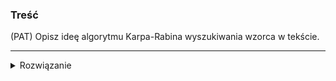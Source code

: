 ### Treść
(PAT)
Opisz ideę algorytmu Karpa-Rabina wyszukiwania wzorca w tekście.

------
<details><summary>Rozwiązanie</summary>
<p>
    
Z czego korzystamy:

W algorytmie korzystamy z tzw. rolling hashes, każdy podnapis będzie miał swoją unikatową wartość

Weźmy przykładowe haszowanie $ H=\sum_{i=1}^{k} c_i a^{k-i} \mod m$, gdzie m to względnie duża liczba pierwsza (np 10e9 + 9) lub dla ułatwienia maszynom np 2^64.

Ustalmy a = 31 (rekomendowana liczba pierwsza większa od liczby liter w alfabecie), oraz mapowanie c=[a: 1, b: 2, c: 3, d: 4, ...]

Wtedy dla przykładowego napisu "abc" dostaniemy taką wartość:
$$
    H("abc") = 1\cdot 31^2 + 2\cdot 31 + 3 \mod m
$$

Idea:

Dla danego wzorca P liczymy hash H.

Przechodzimy po kolejnych podnapisach naszego napisu S i sprawdzamy, czy H(P) = H(podnapis).

Algorytm jest wydajny, ponieważ nie musimy liczyć hashy podnapisów od nowa.

Przykład dla sposobu obliczania rolling hashes, który podałem powyżej.

$$
    H("bcd") = (H("abc")- H("a")\cdot 31^2 )\cdot 31  + H("d") \mod m
$$


